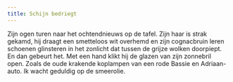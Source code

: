 ```yaml
---
title: Schijn bedriegt
---
```

Zijn ogen turen naar het ochtendnieuws op de tafel. Zijn haar is strak gekamd, hij draagt een smetteloos wit overhemd en zijn cognacbruin leren schoenen glinsteren in het zonlicht dat tussen de grijze wolken doorpiept. En dan gebeurt het. Met een hand klikt hij de glazen van zijn zonnebril open. Zoals de oude krakende koplampen van een rode Bassie en Adriaan-auto. Ik wacht geduldig op de smeerolie.
